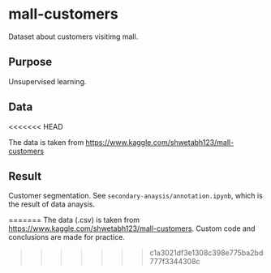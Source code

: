# mall-customers

Dataset about customers visitimg mall.

## Purpose

Unsupervised learning.

## Data
<<<<<<< HEAD

The data is taken from https://www.kaggle.com/shwetabh123/mall-customers

## Result

Customer segmentation. See `secondary-anaysis/annotation.ipynb`, which is the result of data anaysis.

=======
The data (.csv) is taken from https://www.kaggle.com/shwetabh123/mall-customers. Custom code and conclusions are made for practice.
>>>>>>> c1a3021df3e1308c398e775ba2bd777f3344308c
